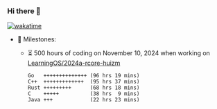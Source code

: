 ### Hi there 👋

<!--
**huizm/huizm** is a ✨ _special_ ✨ repository because its `README.md` (this file) appears on your GitHub profile.

Here are some ideas to get you started:

- 🔭 I’m currently working on ...
- 🌱 I’m currently learning ...
- 👯 I’m looking to collaborate on ...
- 🤔 I’m looking for help with ...
- 💬 Ask me about ...
- 📫 How to reach me: ...
- 😄 Pronouns: ...
- ⚡ Fun fact: ...
-->

[![wakatime](https://wakatime.com/badge/user/ac97d4aa-411c-4e40-bae4-c9f49ffb893e.svg)](https://wakatime.com/@ac97d4aa-411c-4e40-bae4-c9f49ffb893e)

- 🗿 Milestones:

  - ⏳ 500 hours of coding on November 10, 2024 when working on [LearningOS/2024a-rcore-huizm](https://github.com/LearningOS/2024a-rcore-huizm)

    ```
    Go   ++++++++++++++ (96 hrs 19 mins)
    C++  +++++++++++++  (95 hrs 37 mins)
    Rust +++++++++      (68 hrs 18 mins)
    C    +++++          (38 hrs  9 mins)
    Java +++            (22 hrs 23 mins)
    ```
